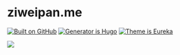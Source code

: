 # ziweipan.me

[![Built on GitHub](hthttps://github.com/PanZiwei/PanZiwei.github.io/workflows/build/badge.svg)](https://github.com/PanZiwei/PanZiwei.github.io/actions)
[![Generator is Hugo](https://img.shields.io/badge/Generator-Hugo-ff4088?&logo=hugo)](https://github.com/gohugoio/hugo)
[![Theme is Eureka](https://img.shields.io/badge/Theme-Eureka-%23de8800)](https://github.com/wangchucheng/hugo-eureka)

<a rel="license" href="http://creativecommons.org/licenses/by-nc-sa/4.0/"><img style="border-width:0" src="https://i.creativecommons.org/l/by-nc-sa/4.0/88x31.png" /></a>

